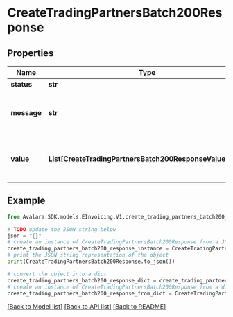 # CreateTradingPartnersBatch200Response


## Properties

Name | Type | Description | Notes
------------ | ------------- | ------------- | -------------
**status** | **str** |  | [optional] 
**message** | **str** | A message indicating the result of the batch operation. | [optional] 
**value** | [**List[CreateTradingPartnersBatch200ResponseValueInner]**](CreateTradingPartnersBatch200ResponseValueInner.md) | A list of trading partners successfully created. | [optional] 

## Example

```python
from Avalara.SDK.models.EInvoicing.V1.create_trading_partners_batch200_response import CreateTradingPartnersBatch200Response

# TODO update the JSON string below
json = "{}"
# create an instance of CreateTradingPartnersBatch200Response from a JSON string
create_trading_partners_batch200_response_instance = CreateTradingPartnersBatch200Response.from_json(json)
# print the JSON string representation of the object
print(CreateTradingPartnersBatch200Response.to_json())

# convert the object into a dict
create_trading_partners_batch200_response_dict = create_trading_partners_batch200_response_instance.to_dict()
# create an instance of CreateTradingPartnersBatch200Response from a dict
create_trading_partners_batch200_response_from_dict = CreateTradingPartnersBatch200Response.from_dict(create_trading_partners_batch200_response_dict)
```
[[Back to Model list]](../README.md#documentation-for-models) [[Back to API list]](../README.md#documentation-for-api-endpoints) [[Back to README]](../README.md)


